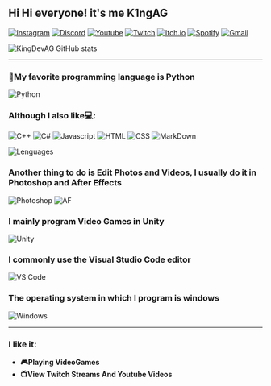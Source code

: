 ## **Hi Hi everyone! it's me K1ngAG**
[![Instagram](https://img.shields.io/badge/Instagram-E4405F?style=for-the-badge&logo=instagram&logoColor=white)](https://www.instagram.com/armando_.kldg/)
[![Discord](https://img.shields.io/badge/Discord-7289DA?style=for-the-badge&logo=discord&logoColor=white)](https://pastebin.com/2Uw0zmYG)
[![Youtube](https://img.shields.io/badge/YouTube-FF0000?style=for-the-badge&logo=youtube&logoColor=white)](https://www.youtube.com/channel/UCDhgFyc8bcQCpR6TCWixwPw)
[![Twitch](https://img.shields.io/badge/Twitch-9146FF?style=for-the-badge&logo=twitch&logoColor=white)](http://www.twitch.tv/k1ngag)
[![Itch.io](https://img.shields.io/badge/Itch.io-FA5C5C?style=for-the-badge&logo=itch.io&logoColor=white)](https://king-dev-ag.itch.io)
[![Spotify](https://img.shields.io/badge/Spotify-1ED760?&style=for-the-badge&logo=spotify&logoColor=white)](https://open.spotify.com/user/31smvhc5uwo4vcohp4nauujk4p5q?si=abad989266dc4c0f)
[![Gmail](https://img.shields.io/badge/Gmail-D14836?style=for-the-badge&logo=gmail&logoColor=white)](j.armando140208g@gmail.com)

![KingDevAG GitHub stats](https://github-readme-stats.vercel.app/api?username=kingdevag&show_icons=true&theme=dracula)

___

### **🐍My favorite programming language is Python**
![Python](https://img.shields.io/badge/Python-3776AB?style=for-the-badge&logo=python&logoColor=white)
### **Although I also like💻:**
![C++](https://img.shields.io/badge/C%2B%2B-00599C?style=for-the-badge&logo=c%2B%2B&logoColor=white)
![C#](https://img.shields.io/badge/C%23-239120?style=for-the-badge&logo=c-sharp&logoColor=white)
![Javascript](https://img.shields.io/badge/JavaScript-F7DF1E?style=for-the-badge&logo=javascript&logoColor=black)
![HTML](https://img.shields.io/badge/HTML-239120?style=for-the-badge&logo=html5&logoColor=white)
![CSS](https://img.shields.io/badge/CSS-239120?&style=for-the-badge&logo=css3&logoColor=white)
![MarkDown](https://img.shields.io/badge/Markdown-000000?style=for-the-badge&logo=markdown&logoColor=white)

![Lenguages](https://github-readme-stats.vercel.app/api/top-langs/?username={kingdevag}&theme=blue-green)

### **Another thing to do is Edit Photos and Videos, I usually do it in Photoshop and After Effects**
![Photoshop](https://aleen42.github.io/badges/src/photoshop.svg)
![AF](https://aleen42.github.io/badges/src/after_effects.svg)

### **I mainly program Video Games in Unity**
![Unity](https://img.shields.io/badge/Unity-100000?style=for-the-badge&logo=unity&logoColor=white)

### **I commonly use the Visual Studio Code editor** 
![VS Code](https://www.jasoft.org/Blog/image.axd?picture=VSCode_logo.png)

### **The operating system in which I program is windows**
![Windows](https://img.shields.io/badge/Windows-0078D6?style=for-the-badge&logo=windows&logoColor=white)
___

### **I like it:**
- **🎮Playing VideoGames**
- **📺View Twitch Streams And Youtube Videos**
